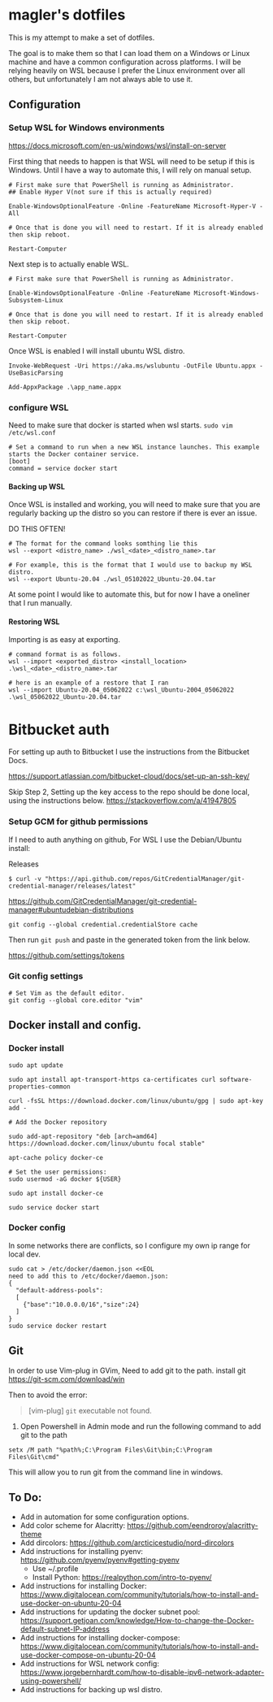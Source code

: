 # magler's dotfiles
This is my attempt to make a set of dotfiles.

The goal is to make them so that I can load them on a Windows or Linux machine and have a common configuration across platforms. I will be relying heavily on WSL because I prefer the Linux environment over all others, but unfortunately I am not always able to use it.

## Configuration
### Setup WSL for Windows environments

https://docs.microsoft.com/en-us/windows/wsl/install-on-server

First thing that needs to happen is that WSL will need to be setup if this is Windows. Until I have a way to automate this, I will rely on manual setup.

```
# First make sure that PowerShell is running as Administrator.
## Enable Hyper V(not sure if this is actually required)

Enable-WindowsOptionalFeature -Online -FeatureName Microsoft-Hyper-V -All

# Once that is done you will need to restart. If it is already enabled then skip reboot.

Restart-Computer
```
Next step is to actually enable WSL.

```
# First make sure that PowerShell is running as Administrator.

Enable-WindowsOptionalFeature -Online -FeatureName Microsoft-Windows-Subsystem-Linux

# Once that is done you will need to restart. If it is already enabled then skip reboot.

Restart-Computer
```

Once WSL is enabled I will install ubuntu WSL distro.
```
Invoke-WebRequest -Uri https://aka.ms/wslubuntu -OutFile Ubuntu.appx -UseBasicParsing

Add-AppxPackage .\app_name.appx
 ```

### configure WSL
Need to make sure that docker is started when wsl starts.
`sudo vim /etc/wsl.conf`

```
# Set a command to run when a new WSL instance launches. This example starts the Docker container service.
[boot]
command = service docker start
```

#### Backing up WSL
Once WSL is installed and working, you will need to make sure that you are regularly backing up the distro so you can restore if there is ever an issue.

DO THIS OFTEN!

```
# The format for the command looks somthing lie this
wsl --export <distro_name> ./wsl_<date>_<distro_name>.tar

# For example, this is the format that I would use to backup my WSL distro.
wsl --export Ubuntu-20.04 ./wsl_05102022_Ubuntu-20.04.tar
```
At some point I would like to automate this, but for now I have a oneliner that I run manually.

#### Restoring WSL
Importing is as easy at exporting.

```
# command format is as follows.
wsl --import <exported_distro> <install_location> .\wsl_<date>_<distro_name>.tar

# here is an example of a restore that I ran
wsl --import Ubuntu-20.04_05062022 c:\wsl_Ubuntu-2004_05062022 .\wsl_05062022_Ubuntu-20.04.tar
```

# Bitbucket auth

For setting up auth to Bitbucket I use the instructions from the Bitbucket Docs.

https://support.atlassian.com/bitbucket-cloud/docs/set-up-an-ssh-key/

Skip Step 2, Setting up the key access to the repo should be done local, using the instructions below.
https://stackoverflow.com/a/41947805

### Setup GCM for github permissions

If I need to auth anything on github, For WSL I use the Debian/Ubuntu install:

Releases
```
$ curl -v "https://api.github.com/repos/GitCredentialManager/git-credential-manager/releases/latest"
```

https://github.com/GitCredentialManager/git-credential-manager#ubuntudebian-distributions

```
git config --global credential.credentialStore cache
```
Then run `git push` and paste in the generated token from the link below.

https://github.com/settings/tokens

### Git config settings

```
# Set Vim as the default editor.
git config --global core.editor "vim"
```


## Docker install and config.
### Docker install

```
sudo apt update

sudo apt install apt-transport-https ca-certificates curl software-properties-common

curl -fsSL https://download.docker.com/linux/ubuntu/gpg | sudo apt-key add -

# Add the Docker repository

sudo add-apt-repository "deb [arch=amd64] https://download.docker.com/linux/ubuntu focal stable"

apt-cache policy docker-ce

# Set the user permissions:
sudo usermod -aG docker ${USER}

sudo apt install docker-ce

sudo service docker start
```


### Docker config
In some networks there are conflicts, so I configure my own ip range for local dev.

```
sudo cat > /etc/docker/daemon.json <<EOL
need to add this to /etc/docker/daemon.json:
{
  "default-address-pools":
  [
    {"base":"10.0.0.0/16","size":24}
  ]
}
sudo service docker restart
```

## Git 
In order to use Vim-plug in GVim, Need to add git to the path.
install git https://git-scm.com/download/win

Then to avoid the error:
> [vim-plug] `git` executable not found.
1. Open Powershell in Admin mode and run the following command to add git to the path
```
setx /M path "%path%;C:\Program Files\Git\bin;C:\Program Files\Git\cmd"
```
This will allow you to run git from the command line in windows.


## To Do:
* Add in automation for some configuration options.
* Add color scheme for Alacritty: https://github.com/eendroroy/alacritty-theme
* Add dircolors: https://github.com/arcticicestudio/nord-dircolors
* Add instructions for installing pyenv: https://github.com/pyenv/pyenv#getting-pyenv
  * Use ~/.profile
  * Install Python: https://realpython.com/intro-to-pyenv/
* Add instructions for installing Docker: https://www.digitalocean.com/community/tutorials/how-to-install-and-use-docker-on-ubuntu-20-04
* Add instructions for updating the docker subnet pool: https://support.getjoan.com/knowledge/How-to-change-the-Docker-default-subnet-IP-address
* Add instructions for installing docker-compose: https://www.digitalocean.com/community/tutorials/how-to-install-and-use-docker-compose-on-ubuntu-20-04
* Add instructions for WSL network config: https://www.jorgebernhardt.com/how-to-disable-ipv6-network-adapter-using-powershell/
* Add instructions for backing up wsl distro.
